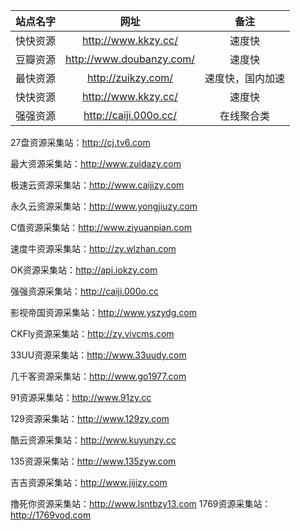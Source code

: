 
| 站点名字 | 网址 | 备注 |
| :---: | :---: | :---: |
| 快快资源 | http://www.kkzy.cc/ | 速度快 |
| 豆瓣资源 | http://www.doubanzy.com/ | 速度快 |
| 最快资源 | http://zuikzy.com/ | 速度快，国内加速 |
| 快快资源 | http://www.kkzy.cc/ | 速度快 |
| 强强资源 | http://caiji.000o.cc/ | 在线聚合类 |


27盘资源采集站：http://cj.tv6.com

最大资源采集站：http://www.zuidazy.com

极速云资源采集站：http://www.caijizy.com

永久云资源采集站：http://www.yongjiuzy.com

C值资源采集站：http://www.ziyuanpian.com

速度牛资源采集站：http://zy.wlzhan.com

OK资源采集站：http://api.iokzy.com

强强资源采集站：http://caiji.000o.cc

影视帝国资源采集站：http://www.yszydg.com

CKFly资源采集站：http://zy.vivcms.com

33UU资源采集站：http://www.33uudy.com

几千客资源采集站：http://www.go1977.com

91资源采集站：http://www.91zy.cc

129资源采集站：http://www.129zy.com

酷云资源采集站：http://www.kuyunzy.cc

135资源采集站：http://www.135zyw.com

吉吉资源采集站：http://www.jijizy.com

撸死你资源采集站：http://www.lsntbzy13.com
1769资源采集站：http://1769vod.com


